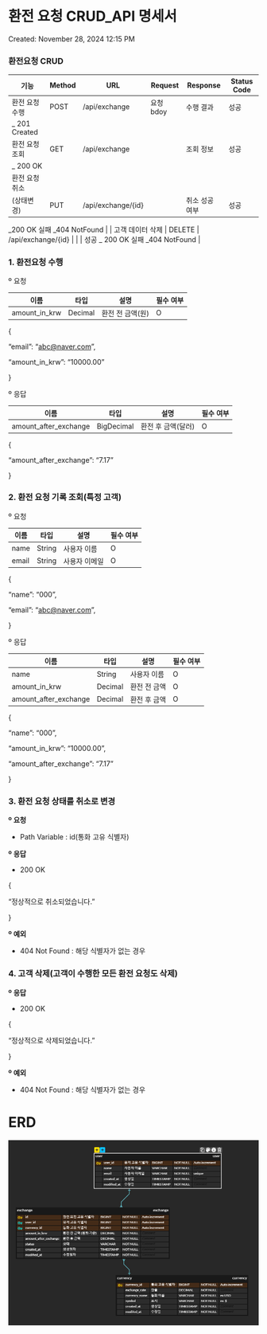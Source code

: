 # 환전 요청 CRUD_API 명세서

Created: November 28, 2024 12:15 PM

### 환전요청 CRUD

| 기능 | Method | URL | Request | Response | Status Code |
| --- | --- | --- | --- | --- | --- |
| 환전 요청 수행 | POST | /api/exchange | 요청 bdoy | 수행 결과 | 성공
_ 201 Created |
| 환전 요청 조회 | GET | /api/exchange |  | 조회 정보 | 성공
_ 200 OK |
| 환전 요청 취소
(상태변경) | PUT | /api/exchange/{id}   |  | 취소 성공 여부 | 성공
_200 OK
실패
_404 NotFound |
| 고객 데이터 삭제 | DELETE | /api/exchange/{id} |  |  | 성공
_ 200 OK
실패
_404 NotFound |

### 1. 환전요청 수행

º 요청

| 이름 | 타입 | 설명 | 필수 여부 |
| --- | --- | --- | --- |
| amount_in_krw | Decimal | 환전 전 금액(원) | O |

<aside>

{

“email”: “abc@naver.com”,

“amount_in_krw”: “10000.00”

}

</aside>

º 응답

| 이름 | 타입 | 설명 | 필수 여부 |
| --- | --- | --- | --- |
| amount_after_exchange | BigDecimal | 환전 후 금액(달러) | O |

<aside>

{

“amount_after_exchange”: “7.17”

}

</aside>

### 2. 환전 요청 기록 조회(특정 고객)

º 요청

| 이름 | 타입 | 설명 | 필수 여부 |
| --- | --- | --- | --- |
| name | String | 사용자 이름 | O |
| email | String | 사용자 이메일 | O |

<aside>

{

“name”: “000”,

“email”: “abc@naver.com”,

}

</aside>

º 응답

| 이름 | 타입 | 설명 | 필수 여부 |
| --- | --- | --- | --- |
| name | String | 사용자 이름 | O |
| amount_in_krw | Decimal | 환전 전 금액 | O |
| amount_after_exchange | Decimal | 환전 후 금액 | O |

<aside>

{

“name”: “000”,

“amount_in_krw”: “10000.00”,

“amount_after_exchange”: “7.17”

}

</aside>

### 3. 환전 요청 상태를 취소로 변경

**º 요청**

- Path Variable : id(통화 고유 식별자)

**º 응답**

- 200 OK

<aside>

{

“정상적으로 취소되었습니다.”

}

</aside>

**º 예외**

- 404 Not Found : 해당 식별자가 없는 경우

### 4. 고객 삭제(고객이 수행한 모든 환전 요청도 삭제)

**º 응답**

- 200 OK

<aside>

{

“정상적으로 삭제되었습니다.”

}

</aside>

**º 예외**

- 404 Not Found : 해당 식별자가 없는 경우

# ERD

![image.png](image.png)